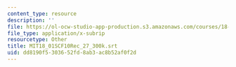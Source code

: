 ```yaml
---
content_type: resource
description: ''
file: https://ol-ocw-studio-app-production.s3.amazonaws.com/courses/18-01sc-single-variable-calculus-fall-2010/dd8190f5303652fd8ab3ac8b52af0f2d_MIT18_01SCF10Rec_27_300k.vtt
file_type: application/x-subrip
resourcetype: Other
title: MIT18_01SCF10Rec_27_300k.srt
uid: dd8190f5-3036-52fd-8ab3-ac8b52af0f2d
---
```

